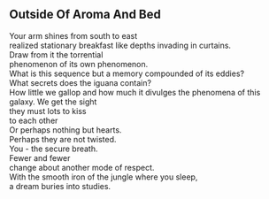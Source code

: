 Outside Of Aroma And Bed
------------------------
Your arm shines from south to east  
realized stationary breakfast like depths invading in curtains.  
Draw from it the torrential  
phenomenon of its own phenomenon.  
What is this sequence but a memory compounded of its eddies?  
What secrets does the iguana contain?  
How little we gallop and how much it divulges the phenomena of this galaxy. We get the sight  
they must lots to kiss  
to each other  
Or perhaps nothing but hearts.  
Perhaps they are not twisted.  
You - the secure breath.  
Fewer and fewer  
change about another mode of respect.  
With the smooth iron of the jungle where you sleep,  
a dream buries into studies.  
